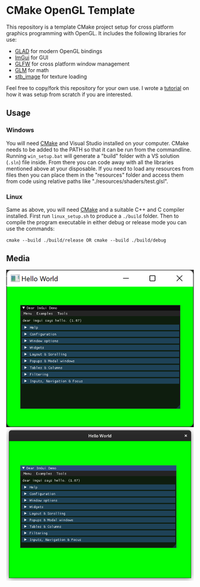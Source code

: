 # CMake OpenGL Template

This repository is a template CMake project setup for cross platform graphics programming with OpenGL. It includes the following libraries for use:

- [GLAD](https://glad.dav1d.de/) for modern OpenGL bindings
- [ImGui](https://github.com/ocornut/imgui) for GUI
- [GLFW](https://www.glfw.org/) for cross platform window management
- [GLM](https://github.com/g-truc/glm) for math
- [stb_image](https://github.com/nothings/stb/blob/master/stb_image.h) for texture loading


Feel free to copy/fork this repository for your own use. I wrote a [tutorial](https://cianjinks.github.io/posts/cmake-project-graphics-programming/) on how it was setup from scratch if you are interested.

## Usage

### Windows

You will need [CMake](https://cmake.org/) and Visual Studio installed on your computer. CMake needs to be added to the PATH so that it can be run from the commandline. Running `win_setup.bat` will generate a "build" folder with a VS solution (`.sln`) file inside. From there you can code away with all the libraries mentioned above at your disposable. If you need to load any resources from files then you can place them in the "resources" folder and access them from code using relative paths like "./resources/shaders/test.glsl".

### Linux

Same as above, you will need [CMake](https://cmake.org/) and a suitable C++ and C compiler installed. First run `linux_setup.sh` to produce a `./build` folder. Then to compile the program executable in either debug or release mode you can use the commands:

    cmake --build ./build/release OR cmake --build ./build/debug

## Media

![Windows](doc/Windows.png)
![Linux](doc/Linux.png)
